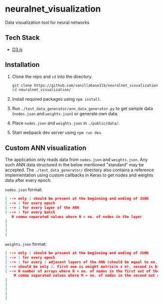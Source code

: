# neuralnet_visualization

Data visualization tool for neural networks

## Tech Stack

- [D3.js](https://d3js.org)

## Installation

1. Clone the repo and `cd` into the directory.

   ```sh
   git clone https://github.com/vanillabase1lb/neuralnet_visualization.git
   cd neuralnet_visualization/
   ```

2. Install required packages using `npm install`.

3. Run `./test_data_generator/ann_data_generator.py` to get sample data (`nodes.json` and `weights.json`) or generate own data.

4. Place `nodes.json` and `weights.json` in `./public/data/`.

5. Start webpack dev server using `npm run dev`.

## Custom ANN visualization

The application only reads data from `nodes.json` and `weights.json`. Any such ANN data structured in the below mentioned "standard" may be accepted.
The `./test_data_generator/` directory also contains a reference implementation using custom callbacks in Keras to get nodes and weights data after every epoch.

`nodes.json` format:

```json
[ --> only 1 should be present at the beginning and ending of JSON
[ --> 1 for every epoch
[ --> 1 for every layer of the ANN
[ --> 1 for every batch
   N comma separated values where N = no. of nodes in the layer
]
]
]
]
```

`weights.json` format:

```json
[ --> only 1 should be present at the beginning and ending of JSON
[ --> 1 for every epoch
[ --> 1 for every 2 adjacent layers of the ANN (should be equal to no. of layers - 1)
[ --> should be only 2. First one is weight matrix(n x m), second is bias array(m). Second one is currenly ignored, but should be present nevertheless
[ --> N number of arrays where N = no. of nodes in the first out of the 2 adjacent layers
    M comma separated values where M = no. of nodes in the second out of the 2 adjacent layers
]
]
]
]
]
```
